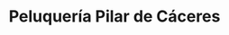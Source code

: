 ---
title: "Peluquería Pilar de Cáceres"
url: /medina-del-campo/peluqueria-pilar-de-caceres/
shop: Friseur
---